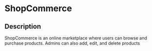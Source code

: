 # ShopCommerce

## Description

ShopCommerce is an online marketplace where users can browse and purchase products. Admins can also
add, edit, and delete products



